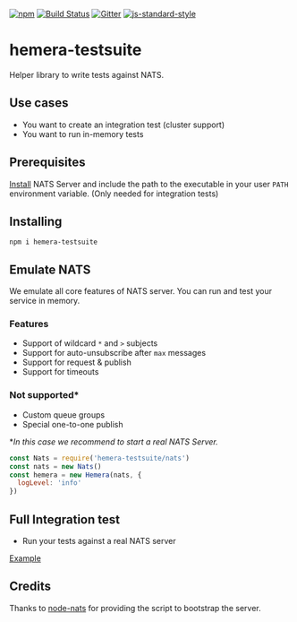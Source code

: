 [![npm](https://img.shields.io/npm/v/hemera-testsuite.svg?maxAge=3600)](https://github.com/hemerajs/hemera-testsuite)
[![Build Status](https://travis-ci.org/hemerajs/hemera-testsuite.svg?branch=master)](https://travis-ci.org/hemerajs/hemera-testsuite)
[![Gitter](https://img.shields.io/gitter/room/nwjs/nw.js.svg)](https://gitter.im/hemerajs/hemera)
[![js-standard-style](https://img.shields.io/badge/code%20style-standard-brightgreen.svg)](http://standardjs.com)

# hemera-testsuite
Helper library to write tests against NATS.

## Use cases

- You want to create an integration test (cluster support)
- You want to run in-memory tests

## Prerequisites

[Install](https://nats.io/documentation/tutorials/gnatsd-install/) NATS Server and include the path to the executable in your user `PATH` environment variable. (Only needed for integration tests)

## Installing

```
npm i hemera-testsuite
```

## Emulate NATS
We emulate all core features of NATS server. You can run and test your service in memory.

### Features

- Support of wildcard `*` and `>` subjects
- Support for auto-unsubscribe after `max` messages
- Support for request & publish
- Support for timeouts

### Not supported*

- Custom queue groups
- Special one-to-one publish

\**In this case we recommend to start a real NATS Server.*

```js
const Nats = require('hemera-testsuite/nats')
const nats = new Nats()
const hemera = new Hemera(nats, {
  logLevel: 'info'
})
```

## Full Integration test

- Run your tests against a real NATS server

[Example](https://github.com/hemerajs/hemera/blob/master/test/hemera/index.spec.js)

## Credits
Thanks to [node-nats](https://github.com/nats-io/node-nats) for providing the script to bootstrap the server.
